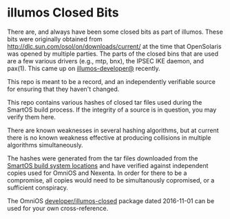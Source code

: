 # illumos Closed Bits

There are, and always have been some closed bits as part of illumos. These bits
were originally obtained from http://dlc.sun.com/osol/on/downloads/current/ at
the time that OpenSolaris was opened by multiple parties. The parts of the
closed bins that are used are a few various drivers (e.g., mtp, bnx), the
IPSEC IKE daemon, and pax(1). This came up on [illumos-developer@][3] recently.

This repo is meant to be a record, and an independently verifiable source for
ensuring that they haven't changed.

This repo contains various hashes of closed tar files used during the SmartOS
build process. If the integrity of a source is in question, you may verify
them here.

There are known weaknesses in several hashing algorithms, but at current there
is no known weakness effective at producing collisions in multiple algorithms
simultaneously.

The hashes were generated from the tar files downloaded from the [SmartOS build
system locations][1] and have verified against independent copies used for
OmniOS and Nexenta. In order for there to be a compromise, all copies would
need to be simultanously copromised, or a sufficient conspiracy.

The OmniOS [developer/illumos-closed][2] package dated 2016-11-01 can be used
for your own cross-reference.

[1]: https://github.com/joyent/smartos-live/blob/master/sample.configure.smartos#L27-L32
[2]: https://pkg.omniti.com/omnios/r151020/info/0/pkg%3A%2F%2Fomnios%2Fdeveloper%2Fillumos-closed%405.11%2C5.11-0.151020%3A20161101T224748Z
[3]: https://illumos.topicbox.com/groups/developer/T5cf348469c9ec7a3-M8baaf354c1f2d91acd8c23c4
